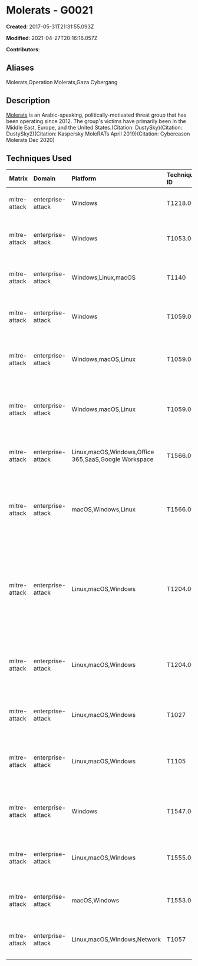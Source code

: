 # Molerats - G0021

**Created**: 2017-05-31T21:31:55.093Z

**Modified**: 2021-04-27T20:16:16.057Z

**Contributors**: 

## Aliases

Molerats,Operation Molerats,Gaza Cybergang

## Description

[Molerats](https://attack.mitre.org/groups/G0021) is an Arabic-speaking, politically-motivated threat group that has been operating since 2012. The group's victims have primarily been in the Middle East, Europe, and the United States.(Citation: DustySky)(Citation: DustySky2)(Citation: Kaspersky MoleRATs April 2019)(Citation: Cybereason Molerats Dec 2020)

## Techniques Used

|Matrix|Domain|Platform|Technique ID|Technique Name|Use|
| :---| :---| :---| :---| :---| :---|
|mitre-attack|enterprise-attack|Windows|T1218.007|Msiexec|[Molerats](https://attack.mitre.org/groups/G0021) has used msiexec.exe to execute an MSI payload.(Citation: Unit42 Molerat Mar 2020) |
|mitre-attack|enterprise-attack|Windows|T1053.005|Scheduled Task|[Molerats](https://attack.mitre.org/groups/G0021) has created scheduled tasks to persistently run VBScripts.(Citation: Unit42 Molerat Mar 2020)|
|mitre-attack|enterprise-attack|Windows,Linux,macOS|T1140|Deobfuscate/Decode Files or Information|[Molerats](https://attack.mitre.org/groups/G0021) decompresses ZIP files once on the victim machine.(Citation: Kaspersky MoleRATs April 2019)|
|mitre-attack|enterprise-attack|Windows|T1059.001|PowerShell|[Molerats](https://attack.mitre.org/groups/G0021) used PowerShell implants on target machines.(Citation: Kaspersky MoleRATs April 2019)|
|mitre-attack|enterprise-attack|Windows,macOS,Linux|T1059.007|JavaScript|[Molerats](https://attack.mitre.org/groups/G0021) used various implants, including those built with JS, on target machines.(Citation: Kaspersky MoleRATs April 2019)	|
|mitre-attack|enterprise-attack|Windows,macOS,Linux|T1059.005|Visual Basic|[Molerats](https://attack.mitre.org/groups/G0021) used various implants, including those built with VBScript, on target machines.(Citation: Kaspersky MoleRATs April 2019)(Citation: Unit42 Molerat Mar 2020)|
|mitre-attack|enterprise-attack|Linux,macOS,Windows,Office 365,SaaS,Google Workspace|T1566.002|Spearphishing Link|[Molerats](https://attack.mitre.org/groups/G0021) has sent phishing emails with malicious links included.(Citation: Kaspersky MoleRATs April 2019)|
|mitre-attack|enterprise-attack|macOS,Windows,Linux|T1566.001|Spearphishing Attachment|[Molerats](https://attack.mitre.org/groups/G0021) has sent phishing emails with malicious Microsoft Word and PDF attachments.(Citation: Kaspersky MoleRATs April 2019)(Citation: Unit42 Molerat Mar 2020)(Citation: Cybereason Molerats Dec 2020)|
|mitre-attack|enterprise-attack|Linux,macOS,Windows|T1204.002|Malicious File|[Molerats](https://attack.mitre.org/groups/G0021) has sent malicious files via email that tricked users into clicking Enable Content to run an embedded macro and to download malicious archives.(Citation: Kaspersky MoleRATs April 2019)(Citation: Unit42 Molerat Mar 2020)(Citation: Cybereason Molerats Dec 2020)|
|mitre-attack|enterprise-attack|Linux,macOS,Windows|T1204.001|Malicious Link|[Molerats](https://attack.mitre.org/groups/G0021) has sent malicious links via email trick users into opening a RAR archive and running an executable.(Citation: Kaspersky MoleRATs April 2019)(Citation: Unit42 Molerat Mar 2020) |
|mitre-attack|enterprise-attack|Linux,macOS,Windows|T1027|Obfuscated Files or Information|[Molerats](https://attack.mitre.org/groups/G0021) has delivered compressed executables within ZIP files to victims.(Citation: Kaspersky MoleRATs April 2019)|
|mitre-attack|enterprise-attack|Linux,macOS,Windows|T1105|Ingress Tool Transfer|[Molerats](https://attack.mitre.org/groups/G0021) used executables to download malicious files from different sources.(Citation: Kaspersky MoleRATs April 2019)(Citation: Unit42 Molerat Mar 2020) |
|mitre-attack|enterprise-attack|Windows|T1547.001|Registry Run Keys / Startup Folder|[Molerats](https://attack.mitre.org/groups/G0021) saved malicious files within the AppData and Startup folders to maintain persistence.(Citation: Kaspersky MoleRATs April 2019)|
|mitre-attack|enterprise-attack|Linux,macOS,Windows|T1555.003|Credentials from Web Browsers|[Molerats](https://attack.mitre.org/groups/G0021) used the public tool BrowserPasswordDump10 to dump passwords saved in browsers on victims.(Citation: DustySky)|
|mitre-attack|enterprise-attack|macOS,Windows|T1553.002|Code Signing|[Molerats](https://attack.mitre.org/groups/G0021) has used forged Microsoft code-signing certificates on malware.(Citation: FireEye Operation Molerats)|
|mitre-attack|enterprise-attack|Linux,macOS,Windows,Network|T1057|Process Discovery|[Molerats](https://attack.mitre.org/groups/G0021) actors obtained a list of active processes on the victim and sent them to C2 servers.(Citation: DustySky)|
